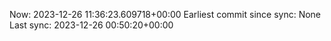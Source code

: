 Now: 2023-12-26 11:36:23.609718+00:00 Earliest commit since sync: None Last sync: 2023-12-26 00:50:20+00:00
